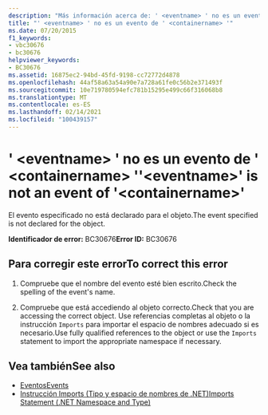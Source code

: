 ```yaml
---
description: "Más información acerca de: ' <eventname> ' no es un evento de ' <containername> '"
title: "' <eventname> ' no es un evento de ' <containername> '"
ms.date: 07/20/2015
f1_keywords:
- vbc30676
- bc30676
helpviewer_keywords:
- BC30676
ms.assetid: 16875ec2-94bd-45fd-9198-cc72772d4878
ms.openlocfilehash: 44af58a63a54a90e7a728a61fe0c56b2e371493f
ms.sourcegitcommit: 10e719780594efc781b15295e499c66f316068b8
ms.translationtype: MT
ms.contentlocale: es-ES
ms.lasthandoff: 02/14/2021
ms.locfileid: "100439157"
---
```

# <a name="eventname-is-not-an-event-of-containername"></a><span data-ttu-id="cbde4-103">' \<eventname> ' no es un evento de ' \<containername> '</span><span class="sxs-lookup"><span data-stu-id="cbde4-103">'\<eventname>' is not an event of '\<containername>'</span></span>

<span data-ttu-id="cbde4-104">El evento especificado no está declarado para el objeto.</span><span class="sxs-lookup"><span data-stu-id="cbde4-104">The event specified is not declared for the object.</span></span>  
  
 <span data-ttu-id="cbde4-105">**Identificador de error:** BC30676</span><span class="sxs-lookup"><span data-stu-id="cbde4-105">**Error ID:** BC30676</span></span>  
  
## <a name="to-correct-this-error"></a><span data-ttu-id="cbde4-106">Para corregir este error</span><span class="sxs-lookup"><span data-stu-id="cbde4-106">To correct this error</span></span>  
  
1. <span data-ttu-id="cbde4-107">Compruebe que el nombre del evento esté bien escrito.</span><span class="sxs-lookup"><span data-stu-id="cbde4-107">Check the spelling of the event's name.</span></span>  
  
2. <span data-ttu-id="cbde4-108">Compruebe que está accediendo al objeto correcto.</span><span class="sxs-lookup"><span data-stu-id="cbde4-108">Check that you are accessing the correct object.</span></span> <span data-ttu-id="cbde4-109">Use referencias completas al objeto o la instrucción `Imports` para importar el espacio de nombres adecuado si es necesario.</span><span class="sxs-lookup"><span data-stu-id="cbde4-109">Use fully qualified references to the object or use the `Imports` statement to import the appropriate namespace if necessary.</span></span>  
  
## <a name="see-also"></a><span data-ttu-id="cbde4-110">Vea también</span><span class="sxs-lookup"><span data-stu-id="cbde4-110">See also</span></span>

- [<span data-ttu-id="cbde4-111">Eventos</span><span class="sxs-lookup"><span data-stu-id="cbde4-111">Events</span></span>](../programming-guide/language-features/events/index.md)
- [<span data-ttu-id="cbde4-112">Instrucción Imports (Tipo y espacio de nombres de .NET)</span><span class="sxs-lookup"><span data-stu-id="cbde4-112">Imports Statement (.NET Namespace and Type)</span></span>](../language-reference/statements/imports-statement-net-namespace-and-type.md)
